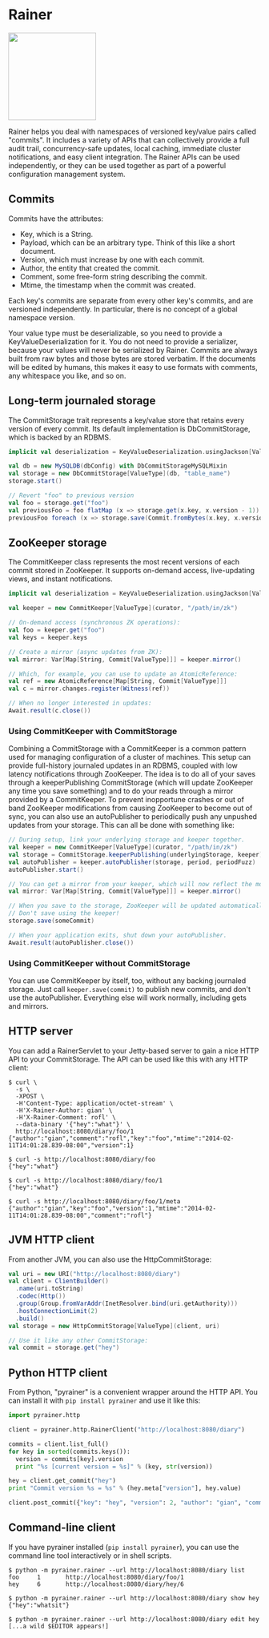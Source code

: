 # Rainer

<img width="175" src="https://cloud.githubusercontent.com/assets/1214075/3219469/f5fdd28c-eff5-11e3-9914-2e86429dfe79.jpg" />

Rainer helps you deal with namespaces of versioned key/value pairs called "commits". It includes a variety of APIs
that can collectively provide a full audit trail, concurrency-safe updates, local caching, immediate cluster
notifications, and easy client integration. The Rainer APIs can be used independently, or they can be used together as
part of a powerful configuration management system.

## Commits

Commits have the attributes:

- Key, which is a String.
- Payload, which can be an arbitrary type. Think of this like a short document.
- Version, which must increase by one with each commit.
- Author, the entity that created the commit.
- Comment, some free-form string describing the commit.
- Mtime, the timestamp when the commit was created.

Each key's commits are separate from every other key's commits, and are versioned independently. In particular,
there is no concept of a global namespace version.

Your value type must be deserializable, so you need to provide a KeyValueDeserialization for it. You do not need to
provide a serializer, because your values will never be serialized by Rainer. Commits are always built from raw bytes
and those bytes are stored verbatim. If the documents will be edited by humans, this makes it easy to use formats
with comments, any whitespace you like, and so on.

## Long-term journaled storage

The CommitStorage trait represents a key/value store that retains every version of every commit. Its
default implementation is DbCommitStorage, which is backed by an RDBMS.

```scala
implicit val deserialization = KeyValueDeserialization.usingJackson[ValueType](objectMapper)

val db = new MySQLDB(dbConfig) with DbCommitStorageMySQLMixin
val storage = new DbCommitStorage[ValueType](db, "table_name")
storage.start()

// Revert "foo" to previous version
val foo = storage.get("foo")
val previousFoo = foo flatMap (x => storage.get(x.key, x.version - 1))
previousFoo foreach (x => storage.save(Commit.fromBytes(x.key, x.version + 2, x.payload, "me", "Reverting foo", DateTime.now))
```

## ZooKeeper storage

The CommitKeeper class represents the most recent versions of each commit stored in ZooKeeper. It supports
on-demand access, live-updating views, and instant notifications.

```scala
implicit val deserialization = KeyValueDeserialization.usingJackson[ValueType](objectMapper)

val keeper = new CommitKeeper[ValueType](curator, "/path/in/zk")

// On-demand access (synchronous ZK operations):
val foo = keeper.get("foo")
val keys = keeper.keys

// Create a mirror (async updates from ZK):
val mirror: Var[Map[String, Commit[ValueType]]] = keeper.mirror()

// Which, for example, you can use to update an AtomicReference:
val ref = new AtomicReference[Map[String, Commit[ValueType]]]
val c = mirror.changes.register(Witness(ref))

// When no longer interested in updates:
Await.result(c.close())
```

### Using CommitKeeper with CommitStorage

Combining a CommitStorage with a CommitKeeper is a common pattern used for managing configuration of a cluster of
machines. This setup can provide full-history journaled updates in an RDBMS, coupled with low latency notifications
through ZooKeeper. The idea is to do all of your saves through a keeperPublishing CommitStorage (which will update
ZooKeeper any time you save something) and to do your reads through a mirror provided by a CommitKeeper. To prevent
inopportune crashes or out of band ZooKeeper modifications from causing ZooKeeper to become out of sync, you can also
use an autoPublisher to periodically push any unpushed updates from your storage. This can all be done with something
like:

```scala
// During setup, link your underlying storage and keeper together.
val keeper = new CommitKeeper[ValueType](curator, "/path/in/zk")
val storage = CommitStorage.keeperPublishing(underlyingStorage, keeper)
val autoPublisher = keeper.autoPublisher(storage, period, periodFuzz)
autoPublisher.start()

// You can get a mirror from your keeper, which will now reflect the most recent commits from your storage.
val mirror: Var[Map[String, Commit[ValueType]]] = keeper.mirror()

// When you save to the storage, ZooKeeper will be updated automatically.
// Don't save using the keeper!
storage.save(someCommit)

// When your application exits, shut down your autoPublisher.
Await.result(autoPublisher.close())
```

### Using CommitKeeper without CommitStorage

You can use CommitKeeper by itself, too, without any backing journaled storage. Just call ```keeper.save(commit)``` to
publish new commits, and don't use the autoPublisher. Everything else will work normally, including gets and mirrors.

## HTTP server

You can add a RainerServlet to your Jetty-based server to gain a nice HTTP API to your CommitStorage. The API can
be used like this with any HTTP client:

```
$ curl \
  -s \
  -XPOST \
  -H'Content-Type: application/octet-stream' \
  -H'X-Rainer-Author: gian' \
  -H'X-Rainer-Comment: rofl' \
  --data-binary '{"hey":"what"}' \
  http://localhost:8080/diary/foo/1
{"author":"gian","comment":"rofl","key":"foo","mtime":"2014-02-11T14:01:28.839-08:00","version":1}

$ curl -s http://localhost:8080/diary/foo
{"hey":"what"}

$ curl -s http://localhost:8080/diary/foo/1
{"hey":"what"}

$ curl -s http://localhost:8080/diary/foo/1/meta
{"author":"gian","key":"foo","version":1,"mtime":"2014-02-11T14:01:28.839-08:00","comment":"rofl"}
```

## JVM HTTP client

From another JVM, you can also use the HttpCommitStorage:

```scala
val uri = new URI("http://localhost:8080/diary")
val client = ClientBuilder()
  .name(uri.toString)
  .codec(Http())
  .group(Group.fromVarAddr(InetResolver.bind(uri.getAuthority)))
  .hostConnectionLimit(2)
  .build()
val storage = new HttpCommitStorage[ValueType](client, uri)

// Use it like any other CommitStorage:
val commit = storage.get("hey")
```

## Python HTTP client

From Python, "pyrainer" is a convenient wrapper around the HTTP API. You can install it with ```pip install pyrainer```
and use it like this:

```python
import pyrainer.http

client = pyrainer.http.RainerClient("http://localhost:8080/diary")

commits = client.list_full()
for key in sorted(commits.keys()):
  version = commits[key].version
  print "%s [current version = %s]" % (key, str(version))

hey = client.get_commit("hey")
print "Commit version %s = %s" % (hey.meta["version"], hey.value)

client.post_commit({"key": "hey", "version": 2, "author": "gian", "comment": "rofl"}, "new value")
```

## Command-line client

If you have pyrainer installed (```pip install pyrainer```), you can use the command line tool interactively or in shell scripts.

```
$ python -m pyrainer.rainer --url http://localhost:8080/diary list
foo     1       http://localhost:8080/diary/foo/1
hey     6       http://localhost:8080/diary/hey/6

$ python -m pyrainer.rainer --url http://localhost:8080/diary show hey
{"hey":"whatsit"}

$ python -m pyrainer.rainer --url http://localhost:8080/diary edit hey
[...a wild $EDITOR appears!]
```
